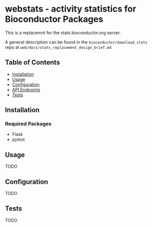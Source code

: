 
# webstats - activity statistics for Bioconductor Packages

This is a replacemnt for the stats.bioconductor.org server.

A general description can be found in the `bioconductor/download_stats` repo at
`web/docs/stats_replacement_design_brief.md`

## Table of Contents

- [Installation](#installation)
- [Usage](#usage)
- [Configuration](#configuration)
- [API Endpoints](#api-endpoints)
- [Tests](#tests)

## Installation

### Required Packages

- Flask
- pytest

## Usage
TODO 
## Configuration

TODO

## Tests

TODO